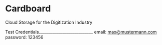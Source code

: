 # Cardboard

Cloud Storage for the Digitization Industry


Test Credentials___________________________
email: max@mustermann.com
password: 123456
